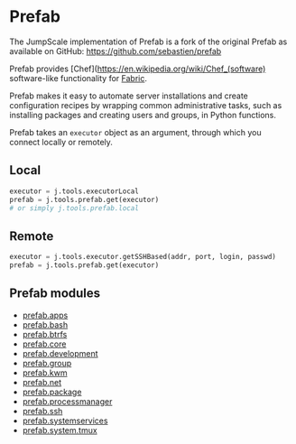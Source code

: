 # Prefab

The JumpScale implementation of Prefab is a fork of the original Prefab as available on GitHub: <https://github.com/sebastien/prefab>

Prefab provides [Chef](https://en.wikipedia.org/wiki/Chef_(software) software-like functionality for [Fabric](http://www.fabfile.org/).

Prefab makes it easy to automate server installations and create configuration recipes by wrapping common administrative tasks, such as installing packages and creating users and groups, in Python functions.

Prefab takes an `executor` object as an argument, through which you connect locally or remotely.

## Local

```python
executor = j.tools.executorLocal
prefab = j.tools.prefab.get(executor)
# or simply j.tools.prefab.local
```

## Remote

```python
executor = j.tools.executor.getSSHBased(addr, port, login, passwd)
prefab = j.tools.prefab.get(executor)
```

## Prefab modules
- [prefab.apps](prefab.apps.md)
- [prefab.bash](prefab.bash.md)
- [prefab.btrfs](prefab.btrfs.md)
- [prefab.core](prefab.core.md)
- [prefab.development](prefab.development.md)
- [prefab.group](prefab.group.md)
- [prefab.kwm](prefab.kvm.md)
- [prefab.net](prefab.net.md)
- [prefab.package](prefab.package.md)
- [prefab.processmanager](prefab.processmanager.md)
- [prefab.ssh](prefab.ssh.md)
- [prefab.systemservices](prefab.systemservices.md)
- [prefab.system.tmux](prefab.tmux.md)
